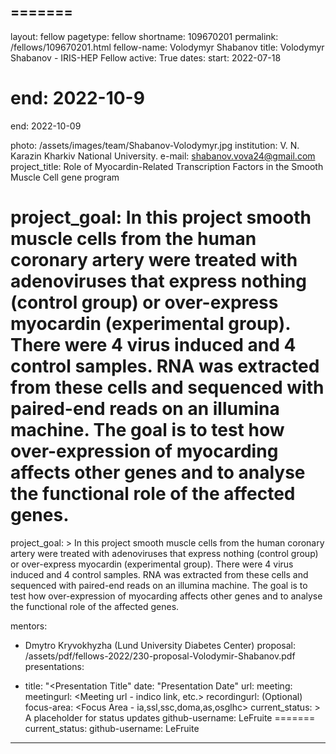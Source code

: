 
=======
---

layout: fellow
pagetype: fellow
shortname: 109670201
permalink: /fellows/109670201.html
fellow-name: Volodymyr Shabanov
title: Volodymyr Shabanov - IRIS-HEP Fellow
active: True
dates:
  start: 2022-07-18

  end: 2022-10-9
=======
  end: 2022-10-09

photo: /assets/images/team/Shabanov-Volodymyr.jpg
institution: V. N. Karazin Kharkiv National University.
e-mail: shabanov.vova24@gmail.com
project_title: Role of Myocardin-Related Transcription Factors in the Smooth Muscle Cell gene program

project_goal: In this project smooth muscle cells from the human coronary artery were treated with
adenoviruses that express nothing (control group) or over-express myocardin (experimental group).
There were 4 virus induced and 4 control samples. RNA was extracted from these cells and
sequenced with paired-end reads on an illumina machine.
The goal is to test how over-expression of myocarding affects other genes and to analyse the
functional role of the affected genes.
=======
project_goal: >
  In this project smooth muscle cells from the human coronary artery were treated with
  adenoviruses that express nothing (control group) or over-express myocardin (experimental group).
  There were 4 virus induced and 4 control samples. RNA was extracted from these cells and
  sequenced with paired-end reads on an illumina machine.
  The goal is to test how over-expression of myocarding affects other genes and to analyse the
  functional role of the affected genes.

mentors:
  - Dmytro Kryvokhyzha (Lund University Diabetes Center)
proposal: /assets/pdf/fellows-2022/230-proposal-Volodymir-Shabanov.pdf
presentations:

  - title: "<Presentation Title"
    date: "Presentation Date"
    url: <Presentation materials link>
    meeting: <Meeting name>
    meetingurl: <Meeting url - indico link, etc.>
    recordingurl: <Recording url> (Optional)
    focus-area: <Focus Area - ia,ssl,ssc,doma,as,osglhc>
current_status: >
  A placeholder for status updates
github-username: LeFruite
=======
current_status:
github-username: LeFruite
---

